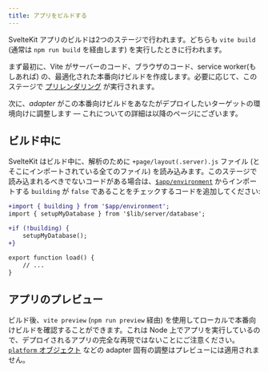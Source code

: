 ```yaml
---
title: アプリをビルドする
---
```


SvelteKit アプリのビルドは2つのステージで行われます。どちらも `vite build` (通常は `npm run build` を経由します) を実行したときに行われます。

まず最初に、Vite がサーバーのコード、ブラウザのコード、service worker(もしあれば) の、最適化された本番向けビルドを作成します。必要に応じて、このステージで [プリレンダリング](page-options#prerender) が実行されます。

次に、*adapter* がこの本番向けビルドをあなたがデプロイしたいターゲットの環境向けに調整します — これについての詳細は以降のページにございます。

## ビルド中に

SvelteKit はビルド中に、解析のために `+page/layout(.server).js` ファイル (とそこにインポートされている全てのファイル) を読み込みます。このステージで読み込まれるべきでないコードがある場合は、[`$app/environment`](modules#$app-environment) からインポートする `building` が `false` であることをチェックするコードを追加してください:

```diff
+import { building } from '$app/environment';
import { setupMyDatabase } from '$lib/server/database';

+if (!building) {
	setupMyDatabase();
+}

export function load() {
	// ...
}
```

## アプリのプレビュー

ビルド後、`vite preview` (`npm run preview` 経由) を使用してローカルで本番向けビルドを確認することができます。これは Node 上でアプリを実行しているので、デプロイされるアプリの完全な再現ではないことにご注意ください。[`platform` オブジェクト](adapters#platform-specific-context) などの adapter 固有の調整はプレビューには適用されません。
